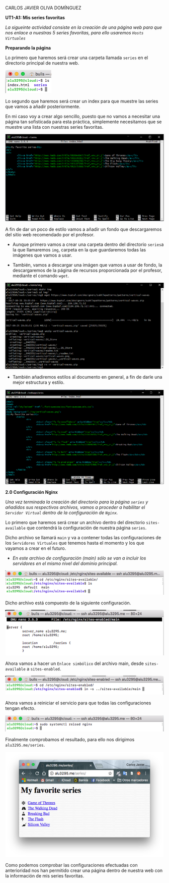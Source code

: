 CARLOS JAVIER OLIVA DOMÍNGUEZ

**UT1-A1: Mis series favoritas**

*La sigueinte actividad consiste en la creación de una página web para que nos enlace a nuestras 5 series favoritas, para ello usaremos `Hosts Virtuales`*

**Preparando la página**

Lo primero que haremos será crear una carpeta llamada `series` en el directorio principal de nuestra web.

![imagen](./img/series.png)

Lo segundo que haremos será crear un index para que muestre las series que vamos a añadir posteriormente.

En mi caso voy a crear algo sencillo, puesto que no vamos a necesitar una página tan sofisticada para esta práctica, simplemente necesitamos que se muestre una lista con nuestras series favoritas.

![imagen](./img/2_index.png)

A fin de dar un poco de estilo vamos a añadir un fondo que descargaremos del sitio web recomendado por el profesor.

- Aunque primero vamos a crear una carpeta dentro del directorio `series`a la que llamaremos `img`, carpeta en la que guardaremos todas las imágenes que vamos a usar.

- También, vamos a descargar una imágen que vamos a usar de fondo, la descargaremos de la página de recursos proporcionada por el profesor, mediante el comando `wget`.

![imagen](./img/3_wallpaper.png)

- También añadiremos estilos al documento en general, a fin de darle una mejor estructura y estilo.

![imagen](./img/7_style.png)

**2.0 Configuración Nginx**

*Una vez terminada la creación del directorio para la página `series` y añadidos sus respectivos archivos, vamos a proceder a habilitar el `Servidor Virtual` dentro de la configuración de `Nginx`.*

Lo primero que haremos será crear un archivo dentro del directorio `sites-available` que contendrá la configuración de nuestra página `series`.

Dicho archivo se llamará `main` y va a contener todas las configuraciones de los `Servidores Virtuales` que tenemos hasta el momento y los que vayamos a crear en el futuro.

* *En este archivo de configuración (main) sólo se van a incluir los servidores en el mismo nivel del dominio principal.*

![imagen](./img/main.png)

Dicho archivo está compuesto de la siguiente configuración.

![imagen](./img/sites.png)

Ahora vamos a hacer un `Enlace simbólico` del archivo main, desde `sites-available` a `sites-enabled`.

![imagen](./img/ln-s.png)

Ahora vamos a reiniciar el servicio para que todas las configuraciones tengan efecto.

![imagen](./img/reload.png)

Finalmente comprobamos el resultado, para ello nos dirigimos `alu3295.me/series`.

![imagen](./img/result.png)

Como podemos comprobar las configuraciones efectuadas con anterioridad nos han permitido crear una página dentro de nuestra web con la información de mis series favoritas.
